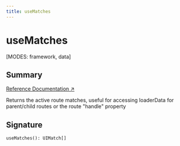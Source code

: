 ```yaml
---
title: useMatches
---
```


# useMatches

<!--
⚠️ ⚠️ IMPORTANT ⚠️ ⚠️ 

Hey! Thank you for helping improve our documentation!

This file is auto-generated from the JSDoc comments in the source
code, so please find the definition of this API and edit the JSDoc
comments accordingly and this file will be re-generated once those
changes are merged.
-->

[MODES: framework, data]

## Summary

[Reference Documentation ↗](https://api.reactrouter.com/v7/functions/react_router.useMatches.html)

Returns the active route matches, useful for accessing loaderData for
parent/child routes or the route "handle" property

## Signature

```tsx
useMatches(): UIMatch[]
```

